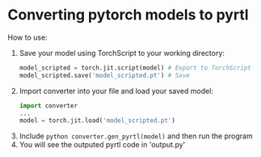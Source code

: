 # Converting pytorch models to pyrtl 
How to use:
  1. Save your model using TorchScript to your working directory:
     ```python
     model_scripted = torch.jit.script(model) # Export to TorchScript
     model_scripted.save('model_scripted.pt') # Save
     ```
  2. Import converter into your file and load your saved model:
     ```python
     import converter
     ...
     model = torch.jit.load('model_scripted.pt')
     ```
  3. Include ```python converter.gen_pyrtl(model)``` and then run the program
  4. You will see the outputed pyrtl code in 'output.py'
